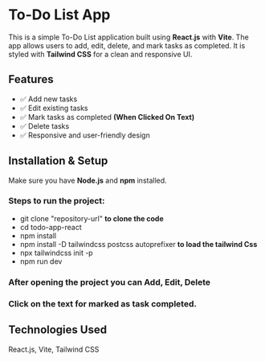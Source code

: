 # To-Do List App

This is a simple To-Do List application built using **React.js** with **Vite**. The app allows users to add, edit, delete, and mark tasks as completed. It is styled with **Tailwind CSS** for a clean and responsive UI.

## Features
- ✅ Add new tasks
- ✅ Edit existing tasks
- ✅ Mark tasks as completed  **(When Clicked On Text)**
- ✅ Delete tasks  
- ✅ Responsive and user-friendly design

## Installation & Setup

Make sure you have **Node.js** and **npm** installed.

### Steps to run the project:
- git clone   "repository-url" **to clone the code** 
-  cd todo-app-react
-  npm install
-  npm install -D tailwindcss postcss autoprefixer  **to load the tailwind Css** 
-  npx tailwindcss init -p
-  npm run dev
  ### After opening the project you can Add, Edit, Delete
  ### Click on the text for marked as task completed.

  ## Technologies Used
React.js,
Vite,
Tailwind CSS

